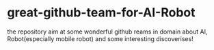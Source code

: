 # great-github-team-for-AI-Robot
the repository aim at some wonderful github reams in domain about AI, Robot(especially mobile robot) and some interesting discoverises!
